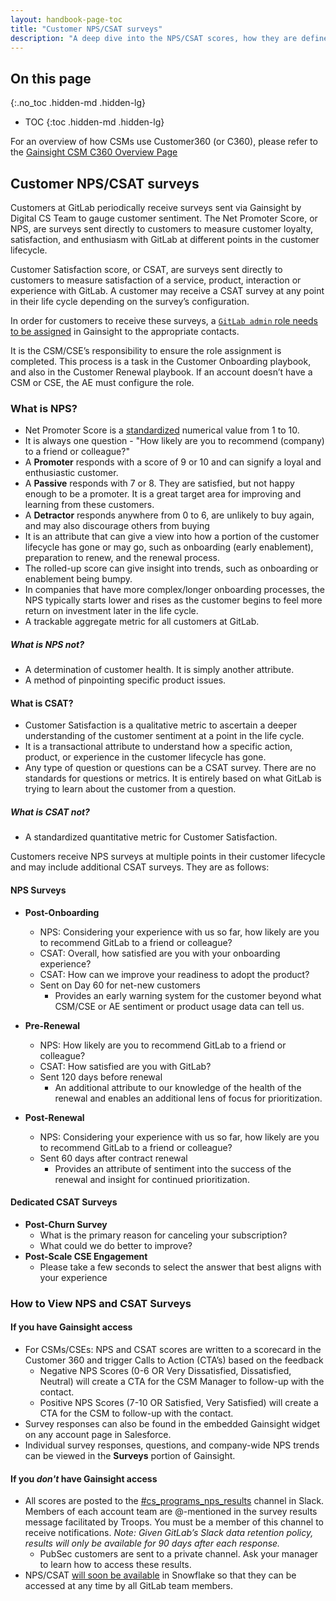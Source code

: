 ```yaml
---
layout: handbook-page-toc
title: "Customer NPS/CSAT surveys"
description: "A deep dive into the NPS/CSAT scores, how they are defined and calculated."
---
```


## On this page
{:.no_toc .hidden-md .hidden-lg}

- TOC
{:toc .hidden-md .hidden-lg}

For an overview of how CSMs use Customer360 (or C360), please refer to the [Gainsight CSM C360 Overview Page](/handbook/customer-success/csm/gainsight/c360-overview)

## Customer NPS/CSAT surveys

Customers at GitLab periodically receive surveys sent via Gainsight by Digital CS Team to gauge customer sentiment. The Net Promoter Score, or NPS, are surveys sent directly to customers to measure customer loyalty, satisfaction, and enthusiasm with GitLab at different points in the customer lifecycle. 

Customer Satisfaction score, or CSAT, are surveys sent directly to customers to measure satisfaction of a service, product, interaction or experience with GitLab. A customer may receive a CSAT survey at any point in their life cycle depending on the survey’s configuration. 

In order for customers to receive these surveys, a [`GitLab admin` role needs to be assigned](/handbook/sales/field-operations/customer-success-operations/cs-ops-programs/#gitlab-admin-contacts) in Gainsight to the appropriate contacts.

It is the CSM/CSE’s responsibility to ensure the role assignment is completed. This process is a task in the Customer Onboarding playbook, and also in the Customer Renewal playbook. If an account doesn’t have a CSM or CSE, the AE must configure the role.

### What is NPS?
- Net Promoter Score is a [standardized](https://en.wikipedia.org/wiki/Net_promoter_score) numerical value from 1 to 10.
- It is always one question - "How likely are you to recommend (company) to a friend or colleague?"
- A **Promoter** responds with a score of 9 or 10 and can signify a loyal and enthusiastic customer.
- A **Passive** responds with 7 or 8. They are satisfied, but not happy enough to be a promoter. It is a great target area for improving and learning from these customers.
- A **Detractor** responds anywhere from 0 to 6, are unlikely to buy again, and may also discourage others from buying
- It is an attribute that can give a view into how a portion of the customer lifecycle has gone or may go, such as onboarding (early enablement), preparation to renew, and the renewal process.
- The rolled-up score can give insight into trends, such as onboarding or enablement being bumpy.
- In companies that have more complex/longer onboarding processes, the NPS typically starts lower and rises as the customer begins to feel more return on investment later in the life cycle.
- A trackable aggregate metric for all customers at GitLab.

##### What is NPS not?
- A determination of customer health. It is simply another attribute.
- A method of pinpointing specific product issues.

#### What is CSAT?
- Customer Satisfaction is a qualitative metric to ascertain a deeper understanding of the customer sentiment at a point in the life cycle.
- It is a transactional attribute to understand how a specific action, product, or experience in the customer lifecycle has gone.
- Any type of question or questions can be a CSAT survey. There are no standards for questions or metrics. It is entirely based on what GitLab is trying to learn about the customer from a question.

##### What is CSAT not?
- A standardized quantitative metric for Customer Satisfaction.



Customers receive NPS surveys at multiple points in their customer lifecycle and may include additional CSAT surveys. They are as follows: 

#### NPS Surveys
- **Post-Onboarding**  
   - NPS: Considering your experience with us so far, how likely are you to recommend GitLab to a friend or colleague?
   - CSAT: Overall, how satisfied are you with your onboarding experience?
   - CSAT: How can we improve your readiness to adopt the product?
   - Sent on Day 60 for net-new customers
      - Provides an early warning system for the customer beyond what CSM/CSE or AE sentiment or product usage data can tell us.

- **Pre-Renewal**
   - NPS: How likely are you to recommend GitLab to a friend or colleague?
   - CSAT: How satisfied are you with GitLab?
   - Sent 120 days before renewal
      - An additional attribute to our knowledge of the health of the renewal and enables an additional lens of focus for prioritization.

- **Post-Renewal**
   - NPS: Considering your experience with us so far, how likely are you to recommend GitLab to a friend or colleague?
   - Sent 60 days after contract renewal
      - Provides an attribute of sentiment into the success of the renewal and insight for continued prioritization. 


#### Dedicated CSAT Surveys
- **Post-Churn Survey**
   - What is the primary reason for canceling your subscription?
   - What could we do better to improve?
- **Post-Scale CSE Engagement**
   - Please take a few seconds to select the answer that best aligns with your experience


### How to View NPS and CSAT Surveys

#### If you have Gainsight access
- For CSMs/CSEs: NPS and CSAT scores are written to a scorecard in the Customer 360 and trigger Calls to Action (CTA’s) based on the feedback
   - Negative NPS Scores (0-6 OR Very Dissatisfied, Dissatisfied, Neutral) will create a CTA for the CSM Manager to follow-up with the contact.
   - Positive NPS Scores (7-10 OR Satisfied, Very Satisfied) will create a CTA for the CSM to follow-up with the contact.
- Survey responses can also be found in the embedded Gainsight widget on any account page in Salesforce.
- Individual survey responses, questions, and company-wide NPS trends can be viewed in the <b>Surveys</b> portion of Gainsight.

#### If you _don't_ have Gainsight access
- All scores are posted to the [#cs_programs_nps_results](https://gitlab.slack.com/archives/C022XR11MJA) channel in Slack. Members of each account team are @-mentioned in the survey results message facilitated by Troops. You must be a member of this channel to receive notifications. _Note: Given GitLab’s Slack data retention policy, results will only be available for 90 days after each response._
   - PubSec customers are sent to a private channel. Ask your manager to learn how to access these results.
- NPS/CSAT [will soon be available](https://gitlab.com/gitlab-com/sales-team/field-operations/customer-success-operations/-/issues/1916) in Snowflake so that they can be accessed at any time by all GitLab team members.